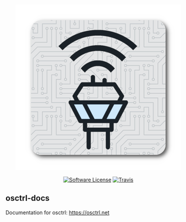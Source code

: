 <p align="center">
  <img alt="osctrl" src="logo.png" />
  <p align="center">
    <a href="https://github.com/jmpsec/osctrl/blob/master/LICENSE.md"><img alt="Software License" src="https://img.shields.io/badge/license-GPL3-brightgreen.svg?style=flat-square"></a>
    <a href="https://travis-ci.org/jmpsec/osctrl"><img alt="Travis" src="https://img.shields.io/travis/jmpsec/osctrl/master.svg?style=flat-square"></a>
  </p>
</p>

## osctrl-docs

Documentation for osctrl: https://osctrl.net

